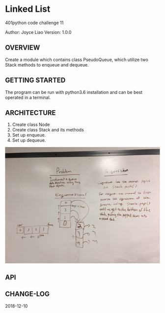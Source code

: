 # Linked List
401python code challenge 11


Author: Joyce Liao
Version: 1.0.0


## OVERVIEW
Create a module which contains class PseudoQueue, which utilize two Stack methods to enqueue and dequeue.


## GETTING STARTED
The program can be run with python3.6 installation and can be best operated in a terminal.


## ARCHITECTURE
1. Create class Node
2. Create class Stack and its methods
3. Set up enqueue.
4. Set up dequeue.

![White Boarding](https://github.com/joyliao07/data_structures_and_algorithms/blob/master/assets/11_queue_with_stack.jpeg)

## API



## CHANGE-LOG



2018-12-10